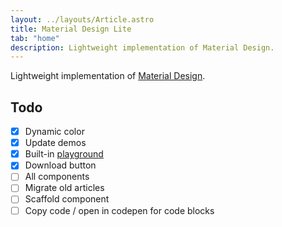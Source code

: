 ```yaml
---
layout: ../layouts/Article.astro
title: Material Design Lite
tab: "home"
description: Lightweight implementation of Material Design.
---
```


Lightweight implementation of [Material Design](https://material.io/).

## Todo

- [x] Dynamic color
- [x] Update demos
- [x] Built-in [playground](/material-design-lite/playground/)
- [x] Download button
- [ ] All components
- [ ] Migrate old articles
- [ ] Scaffold component
- [ ] Copy code / open in codepen for code blocks
